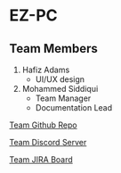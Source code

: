 # EZ-PC
## Team Members
1. Hafiz Adams
   - UI/UX design
2. Mohammed Siddiqui
   - Team Manager
   - Documentation Lead

[Team Github Repo](https://github.com/khoatran3005/EZ-PC.git)

[Team Discord Server](https://discord.gg/8jT6CW6sgB)

[Team JIRA Board](https://jira.ggc.edu/browse/SDII24-68)
